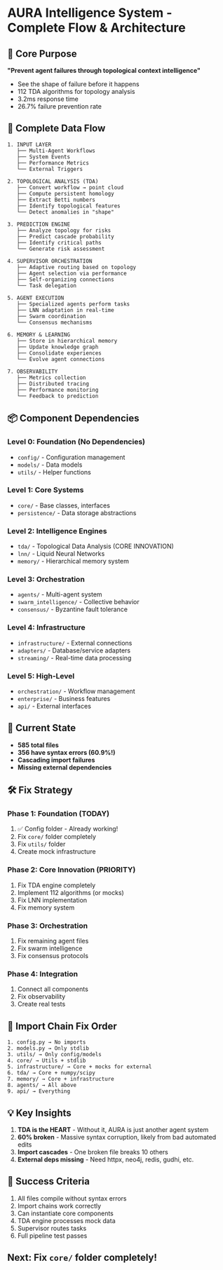# AURA Intelligence System - Complete Flow & Architecture

## 🎯 Core Purpose
**"Prevent agent failures through topological context intelligence"**
- See the shape of failure before it happens
- 112 TDA algorithms for topology analysis
- 3.2ms response time
- 26.7% failure prevention rate

## 🔄 Complete Data Flow

```
1. INPUT LAYER
   ├── Multi-Agent Workflows
   ├── System Events  
   ├── Performance Metrics
   └── External Triggers

2. TOPOLOGICAL ANALYSIS (TDA)
   ├── Convert workflow → point cloud
   ├── Compute persistent homology
   ├── Extract Betti numbers
   ├── Identify topological features
   └── Detect anomalies in "shape"

3. PREDICTION ENGINE
   ├── Analyze topology for risks
   ├── Predict cascade probability
   ├── Identify critical paths
   └── Generate risk assessment

4. SUPERVISOR ORCHESTRATION
   ├── Adaptive routing based on topology
   ├── Agent selection via performance
   ├── Self-organizing connections
   └── Task delegation

5. AGENT EXECUTION
   ├── Specialized agents perform tasks
   ├── LNN adaptation in real-time
   ├── Swarm coordination
   └── Consensus mechanisms

6. MEMORY & LEARNING
   ├── Store in hierarchical memory
   ├── Update knowledge graph
   ├── Consolidate experiences
   └── Evolve agent connections

7. OBSERVABILITY
   ├── Metrics collection
   ├── Distributed tracing
   ├── Performance monitoring
   └── Feedback to prediction
```

## 📦 Component Dependencies

### Level 0: Foundation (No Dependencies)
- `config/` - Configuration management
- `models/` - Data models
- `utils/` - Helper functions

### Level 1: Core Systems
- `core/` - Base classes, interfaces
- `persistence/` - Data storage abstractions

### Level 2: Intelligence Engines
- `tda/` - Topological Data Analysis (CORE INNOVATION)
- `lnn/` - Liquid Neural Networks
- `memory/` - Hierarchical memory system

### Level 3: Orchestration
- `agents/` - Multi-agent system
- `swarm_intelligence/` - Collective behavior
- `consensus/` - Byzantine fault tolerance

### Level 4: Infrastructure
- `infrastructure/` - External connections
- `adapters/` - Database/service adapters
- `streaming/` - Real-time data processing

### Level 5: High-Level
- `orchestration/` - Workflow management
- `enterprise/` - Business features
- `api/` - External interfaces

## 🔴 Current State
- **585 total files**
- **356 have syntax errors (60.9%!)**
- **Cascading import failures**
- **Missing external dependencies**

## 🛠️ Fix Strategy

### Phase 1: Foundation (TODAY)
1. ✅ Config folder - Already working!
2. Fix `core/` folder completely
3. Fix `utils/` folder
4. Create mock infrastructure

### Phase 2: Core Innovation (PRIORITY)
1. Fix TDA engine completely
2. Implement 112 algorithms (or mocks)
3. Fix LNN implementation
4. Fix memory system

### Phase 3: Orchestration
1. Fix remaining agent files
2. Fix swarm intelligence
3. Fix consensus protocols

### Phase 4: Integration
1. Connect all components
2. Fix observability
3. Create real tests

## 🔑 Import Chain Fix Order

```
1. config.py → No imports
2. models.py → Only stdlib
3. utils/ → Only config/models
4. core/ → Utils + stdlib
5. infrastructure/ → Core + mocks for external
6. tda/ → Core + numpy/scipy
7. memory/ → Core + infrastructure
8. agents/ → All above
9. api/ → Everything
```

## 💡 Key Insights

1. **TDA is the HEART** - Without it, AURA is just another agent system
2. **60% broken** - Massive syntax corruption, likely from bad automated edits
3. **Import cascades** - One broken file breaks 10 others
4. **External deps missing** - Need httpx, neo4j, redis, gudhi, etc.

## 🎯 Success Criteria

1. All files compile without syntax errors
2. Import chains work correctly
3. Can instantiate core components
4. TDA engine processes mock data
5. Supervisor routes tasks
6. Full pipeline test passes

## Next: Fix `core/` folder completely!